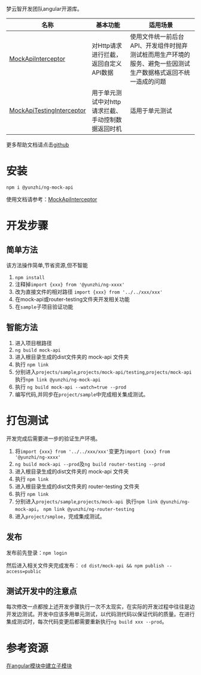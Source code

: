 梦云智开发团队angular开源库。

| 名称 | 基本功能 | 适用场景 | 
| ------ | ------ | ------ | 
| [MockApiInterceptor](https://github.com/yunzhiclub/ng/tree/main/projects/mock-api) | 对Http请求进行拦截，返回自定义API数据 | 使用文件统一前后台API、开发组件时抛弃测试桩而用生产环境的服务、避免一些因测试生产数据格式返回不统一造成的问题 |
| [MockApiTestingInterceptor](https://github.com/yunzhiclub/ng/tree/main/projects/mock-api) | 用于单元测试中对http请求拦截、手动控制数据返回时机 | 适用于单元测试 |

更多帮助文档请点击[github](https://github.com/yunzhiclub/ng)

# 安装
`npm i @yunzhi/ng-mock-api`


使用文档请参考：[MockApiInterceptor](https://github.com/yunzhiclub/ng/tree/main/projects/mock-api)

# 开发步骤

## 简单方法

该方法操作简单,节省资源,但不智能

1. `npm install`
2. 注释掉`import {xxx} from '@yunzhi/ng-xxxx'`
3. 改为直接文件的相对路径 `import {xxx} from '../../xxx/xxx'`
4. 在mock-api或router-testing文件夹开发相关功能
5. 在`sample`子项目验证功能

## 智能方法

1. 进入项目根路径
2. `ng build mock-api`
3. 进入根目录生成的dist文件夹的 mock-api 文件夹
4. 执行 `npm link`
7. 分别进入`projects/sample`,`projects/mock-api/testing`,`projects/mock-api
   `执行`npm link @yunzhi/ng-mock-api`
8. 执行 `ng build mock-api --watch=true --prod`
9. 编写代码,并同步在`project/sample`中完成相关集成测试。

# 打包测试

开发完成后需要进一步的验证生产环境。

1. 将`import {xxx} from '../../xxx/xxx'`变更为`import {xxx} from '@yunzhi/ng-xxxx'`
2. `ng build mock-api --prod`及`ng build router-testing --prod`
3. 进入根目录生成的dist文件夹的 mock-api 文件夹
4. 执行 `npm link`
5. 进入根目录生成的dist文件夹的 router-testing 文件夹
6. 执行 `npm link`
7. 分别进入`projects/sample`,`projects/mock-api
   `执行`npm link @yunzhi/ng-mock-api`， `npm link @yunzhi/ng-router-testing`
8. 进入`project/smploe`，完成集成测试。

## 发布
发布前先登录：`npm login`

然后进入相关文件夹完成发布：
`cd dist/mock-api && npm publish --access=public`

## 测试开发中的注意点

每次修改一点都按上述开发步骤执行一次不太现实，在实际的开发过程中往往是边开发边测试。开发中应该多用单元测试，以代码测代码以保证代码的质量。在进行集成测试时，每次代码变更后都需要重新执行`ng build xxx --prod`。

# 参考资源

[在angular模块中建立子模块](https://github.com/ng-packagr/ng-packagr/blob/master/docs/secondary-entrypoints.md)
